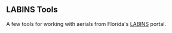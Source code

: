 ## LABINS Tools

A few tools for working with aerials from Florida's [LABINS](http://www.labins.org/) portal.
